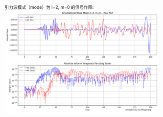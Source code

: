 引力波模式（mode）为 l=2, m=0 的信号作图:
![](https://github.com/mulisnow/SimulationOfBinaryBlackHoles/blob/master/signal%20pattern/Weyl4_mode_20.png)
